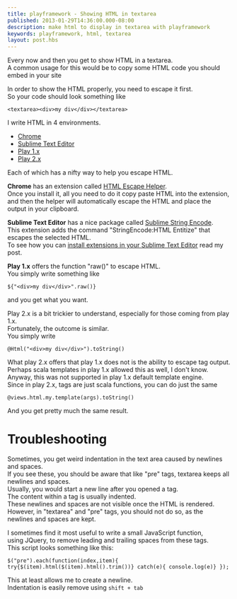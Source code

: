```yaml
---
title: playframework - Showing HTML in textarea
published: 2013-01-29T14:36:00.000-08:00
description: make html to display in textarea with playframework
keywords: playframework, html, textarea
layout: post.hbs
---
```



Every now and then you get to show HTML in a textarea.  
A common usage for this would be to copy some HTML code you should embed in your site  

In order to show the HTML properly, you need to escape it first.  
So your code should look something like

```
<textarea><div>my div</div></textarea>
```

I write HTML in 4 environments.  

*   [Chrome](https://www.google.com/intl/en/chrome/browser/ "Chrome")
*   [Sublime Text Editor](http://www.sublimetext.com/ "Sublime Text Editor")
*   [Play 1.x](http://www.playframework.org/ "Play 1.x")
*   [Play 2.x](http://www.playframework.org/ "Play 2.x")

Each of which has a nifty way to help you escape HTML.

**Chrome** has an extension called [HTML Escape Helper](https://chrome.google.com/webstore/detail/html-escape-helper/jbecnlhnhpflhdghljloofiahhdidngj "HTML Escape Helper").  
Once you install it, all you need to do it copy paste HTML into the extension,  
and then the helper will automatically escape the HTML and place the output in your clipboard.  

**Sublime Text Editor** has a nice package called [Sublime String Encode](https://github.com/colinta/SublimeStringEncode "Sublime String Encode").  
This extension adds the command "StringEncode:HTML Entitize" that escapes the selected HTML.  
To see how you can [install extensions in your Sublime Text Editor](/2013/01/ste-installing-extensions.html "Install Extensions In Sublime Text Editor") read my post.

**Play 1.x** offers the function "raw()" to escape HTML.  
You simply write something like

```
${"<div>my div</div>".raw()}
 ```

and you get what you want.

Play 2.x is a bit trickier to understand, especially for those coming from play 1.x.  
Fortunately, the outcome is similar.  
You simply write

```
@Html("<div>my div</div>").toString()
```

What play 2.x offers that play 1.x does not is the ability to escape tag output.  
Perhaps scala templates in play 1.x allowed this as well, I don't know. Anyway, this was not supported in play 1.x default template engine.  
Since in play 2.x, tags are just scala functions, you can do just the same

```
@views.html.my.template(args).toString()
```


And you get pretty much the same result.

# Troubleshooting

Sometimes, you get weird indentation in the text area caused by newlines and spaces.  
If you see these, you should be aware that like "pre" tags, textarea keeps all newlines and spaces.  
Usually, you would start a new line after you opened a tag.  
The content within a tag is usually indented.  
These newlines and spaces are not visible once the HTML is rendered.  
However, in "textarea" and "pre" tags, you should not do so, as the newlines and spaces are kept.  

I sometimes find it most useful to write a small JavaScript function,  
using JQuery, to remove leading and trailing spaces from these tags.  
This script looks something like this:

```
$("pre").each(function(index,item){ try{$(item).html($(item).html().trim())} catch(e){ console.log(e)} });
```

This at least allows me to create a newline.  
Indentation is easily remove using `shift + tab`